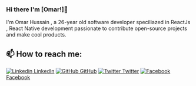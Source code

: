 
### Hi there I'm [Omar!]👋
I'm Omar Hussain , a 26-year old software developer speciliazed in  ReactJs , React Native development passionate to contribute open-source projects and make cool products.<br>
## 📫 How to reach me: 
[![Linkedin](https://i.stack.imgur.com/gVE0j.png) LinkedIn](https://www.linkedin.com/in/omar-hussain-94608713a/) [![GitHub](https://i.stack.imgur.com/tskMh.png) GitHub](https://github.com/Omarhussian) [![Twitter](http://i.imgur.com/wWzX9uB.png) Twitter](https://twitter.com/alhussain2323) [![Facebook](http://i.imgur.com/fep1WsG.png) Facebook](https://www.facebook.com/omar.hossien.16/)








